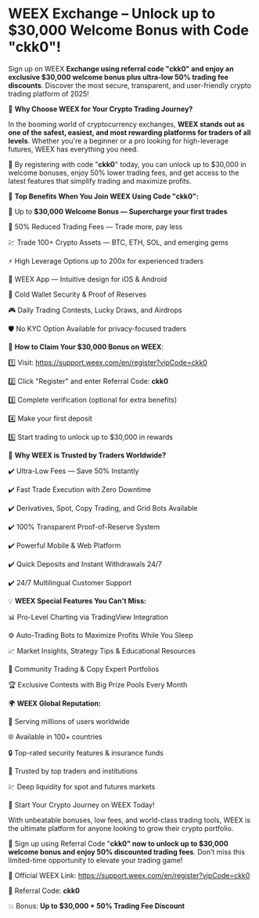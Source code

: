 # WEEX Exchange – Unlock up to $30,000 Welcome Bonus with Code "ckk0"!

Sign up on WEEX **Exchange using referral code "ckk0" and enjoy an exclusive $30,000 welcome bonus plus ultra-low 50% trading fee discounts**. Discover the most secure, transparent, and user-friendly crypto trading platform of 2025!

🎯 **Why Choose WEEX for Your Crypto Trading Journey?**

In the booming world of cryptocurrency exchanges, **WEEX stands out as one of the safest, easiest, and most rewarding platforms for traders of all levels**. Whether you're a beginner or a pro looking for high-leverage futures, WEEX has everything you need.

🎁 By registering with code "**ckk0**" today, you can unlock up to $30,000 in welcome bonuses, enjoy 50% lower trading fees, and get access to the latest features that simplify trading and maximize profits.

🎁 **Top Benefits When You Join WEEX Using Code "ckk0":**

💸 Up to **$30,000 Welcome Bonus — Supercharge your first trades**

🔻 50% Reduced Trading Fees — Trade more, pay less

💹 Trade 100+ Crypto Assets — BTC, ETH, SOL, and emerging gems

⚡ High Leverage Options up to 200x for experienced traders

📱 WEEX App — Intuitive design for iOS & Android

🔐 Cold Wallet Security & Proof of Reserves

🎮 Daily Trading Contests, Lucky Draws, and Airdrops

🛡️ No KYC Option Available for privacy-focused traders

🔑 **How to Claim Your $30,000 Bonus on WEEX**:

1️⃣ Visit:  https://support.weex.com/en/register?vipCode=ckk0

2️⃣ Click "Register" and enter Referral Code: **ckk0**

3️⃣ Complete verification (optional for extra benefits)

4️⃣ Make your first deposit

5️⃣ Start trading to unlock up to $30,000 in rewards

🌟 **Why WEEX is Trusted by Traders Worldwide?**

✔️ Ultra-Low Fees — Save 50% Instantly

✔️ Fast Trade Execution with Zero Downtime

✔️ Derivatives, Spot, Copy Trading, and Grid Bots Available

✔️ 100% Transparent Proof-of-Reserve System

✔️ Powerful Mobile & Web Platform

✔️ Quick Deposits and Instant Withdrawals 24/7

✔️ 24/7 Multilingual Customer Support


💡 **WEEX Special Features You Can't Miss:**

📊 Pro-Level Charting via TradingView Integration

⚙️ Auto-Trading Bots to Maximize Profits While You Sleep

📈 Market Insights, Strategy Tips & Educational Resources

🎯 Community Trading & Copy Expert Portfolios

🏆 Exclusive Contests with Big Prize Pools Every Month

🌍 **WEEX Global Reputation:**

🌟 Serving millions of users worldwide

🌐 Available in 100+ countries

🔒 Top-rated security features & insurance funds

💼 Trusted by top traders and institutions

💹 Deep liquidity for spot and futures markets

🎁 Start Your Crypto Journey on WEEX Today!

With unbeatable bonuses, low fees, and world-class trading tools, WEEX is the ultimate platform for anyone looking to grow their crypto portfolio.

🎁 Sign up using Referral Code "**ckk0" now to unlock up to $30,000 welcome bonus and enjoy 50% discounted trading fees**. Don’t miss this limited-time opportunity to elevate your trading game!

🔗 Official WEEX Link: https://support.weex.com/en/register?vipCode=ckk0

🎁 Referral Code: **ckk0**

💥 Bonus: **Up to $30,000 + 50% Trading Fee Discount**
